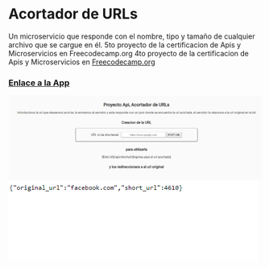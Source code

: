# Acortador de URLs
Un microservicio que responde con el nombre, tipo y tamaño de cualquier archivo que se cargue en él. 5to proyecto de la certificacion de Apis y Microservicios en Freecodecamp.org
4to proyecto de la certificacion de Apis y Microservicios en [Freecodecamp.org](https://www.freecodecamp.org/learn/apis-and-microservices/apis-and-microservices-projects/url-shortener-microservice)
### [Enlace a la App](https://urlshorter-vthor-dev.herokuapp.com/)
![](public/1.png)
![](public/2.png)



